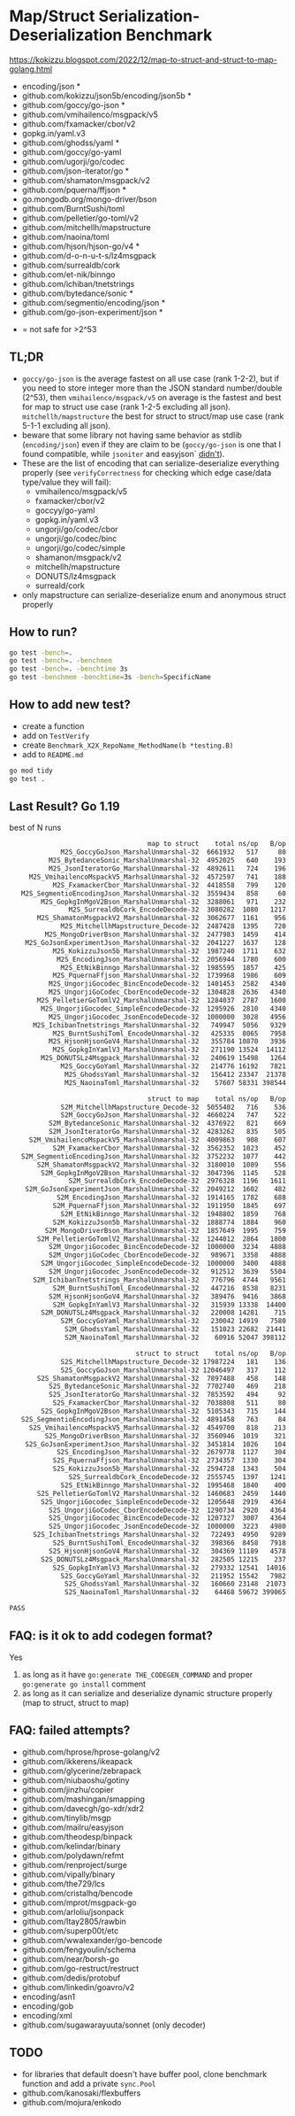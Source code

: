 
# Map/Struct Serialization-Deserialization Benchmark

https://kokizzu.blogspot.com/2022/12/map-to-struct-and-struct-to-map-golang.html

- encoding/json *
- github.com/kokizzu/json5b/encoding/json5b *
- github.com/goccy/go-json *
- github.com/vmihailenco/msgpack/v5
- github.com/fxamacker/cbor/v2
- gopkg.in/yaml.v3
- github.com/ghodss/yaml *
- github.com/goccy/go-yaml
- github.com/ugorji/go/codec
- github.com/json-iterator/go *
- github.com/shamaton/msgpack/v2
- github.com/pquerna/ffjson *
- go.mongodb.org/mongo-driver/bson
- github.com/BurntSushi/toml
- github.com/pelletier/go-toml/v2
- github.com/mitchellh/mapstructure
- github.com/naoina/toml
- github.com/hjson/hjson-go/v4 *
- github.com/d-o-n-u-t-s/lz4msgpack
- github.com/surrealdb/cork
- github.com/et-nik/binngo
- github.com/ichiban/tnetstrings
- github.com/bytedance/sonic *
- github.com/segmentio/encoding/json *
- github.com/go-json-experiment/json *

* = not safe for >2^53

## TL;DR

- `goccy/go-json` is the average fastest on all use case (rank 1-2-2), but if you need to store integer more than the JSON standard number/double (2^53), then  `vmihailenco/msgpack/v5` on average is the fastest and best for map to struct use case (rank 1-2-5 excluding all json). `mitchellh/mapstructure` the best for struct to struct/map use case (rank 5-1-1 excluding all json).
- beware that some library not having same behavior as stdlib (`encoding/json`) even if they are claim to be (`goccy/go-json` is one that I found compatible, while `jsoniter` and easyjson` [didn't](//github.com/kokizzu/gotro/tree/master/W2)).
- These are the list of encoding that can serialize-deserialize everything properly (see `verifyCorrectness` for checking which edge case/data type/value they will fail):
  - vmihailenco/msgpack/v5
  - fxamacker/cbor/v2
  - goccyy/go-yaml
  - gopkg.in/yaml.v3
  - ungorji/go/codec/cbor
  - ungorji/go/codec/binc
  - ungorji/go/codec/simple
  - shamanon/msgpack/v2
  - mitchellh/mapstructure
  - DONUTS/lz4msgpack
  - surreald/cork
- only mapstructure can serialize-deserialize enum and anonymous struct properly

## How to run?

```bash
go test -bench=.
go test -bench=. -benchmem
go test -bench=. -benchtime 3s
go test -benchmem -benchtime=3s -bench=SpecificName
```

## How to add new test?

- create a function
- add on `TestVerify`
- create `Benchmark_X2X_RepoName_MethodName(b *testing.B)`
- add to `README.md`

```bash
go mod tidy
go test .
```

## Last Result? Go 1.19

best of N runs

```bash
                                   map to struct    total ns/op   B/op allocs/op
             M2S_GoccyGoJson_MarshalUnmarshal-32  6661932   517     80   3
          M2S_BytedanceSonic_MarshalUnmarshal-32  4952025   640    193   6
          M2S_JsonIteratorGo_MarshalUnmarshal-32  4892611   724    196   8
     M2S_VmihailencoMspackV5_MarhsalUnmarshal-32  4572597   741    188   5
           M2S_FxamackerCbor_MarshalUnmarshal-32  4418558   799    120   8
   M2S_SegmentioEncodingJson_MarshalUnmarshal-32  3559434   858     60   3
        M2S_GopkgInMgoV2Bson_MarshalUnmarshal-32  3288061   971    232  13
               M2S_SurrealdbCork_EncodeDecode-32  3080282  1080   1217   6
       M2S_ShamatonMsgpackV2_MarshalUnmarshal-32  3062677  1161    956  15
             M2S_MitchellhMapstructure_Decode-32  2487428  1395    720  18
         M2S_MongoDriverBson_MarshalUnmarshal-32  2477983  1459    414  14
    M2S_GoJsonExperimentJson_MarshalUnmarshal-32  2041227  1637    128   8
           M2S_KokizzuJson5b_MarshalUnmarshal-32  1987240  1711    632  16
            M2S_EncodingJson_MarshalUnmarshal-32  2056944  1780    600  16
             M2S_EtNikBinngo_MarshalUnmarshal-32  1985595  1857    425  39
           M2S_PquernaFfjson_MarshalUnmarshal-32  1739968  1986    609  16
          M2S_UngorjiGocodec_BincEncodeDecode-32  1401453  2582   4340  23
          M2S_UngorjiGoCodec_CborEncodeDecode-32  1304828  2636   4340  23
       M2S_PelletierGoTomlV2_MarshalUnmarshal-32  1284037  2787   1600  27
        M2S_UngorjiGocodec_SimpleEncodeDecode-32  1295926  2810   4340  23
          M2S_UngorjiGocodec_JsonEncodeDecode-32  1000000  3028   4956  25
      M2S_IchibanTnetstrings_MarshalUnmarshal-32   749947  5056   9329  48
           M2S_BurntSushiToml_EncodeUnmarshal-32   425335  8065   7958  71
          M2S_HjsonHjsonGoV4_MarshalUnmarshal-32   355784 10870   3936  78
           M2S_GopkgInYamlV3_MarshalUnmarshal-32   271190 13524  14112  80
        M2S_DONUTSLz4Msgpack_MarshalUnmarshal-32   240619 15498   1264  16
             M2S_GoccyGoYaml_MarshalUnmarshal-32   214776 16192   7821 214
              M2S_GhodssYaml_MarshalUnmarshal-32   156412 23347  21378 161
              M2S_NaoinaToml_MarshalUnmarshal-32    57607 58331 398544  77

                                   struct to map    total ns/op   B/op allocs/op
             S2M_MitchellhMapstructure_Decode-32  5055402   716    536  12
             S2M_GoccyGoJson_MarshalUnmarshal-32  4660224   747    522  12
          S2M_BytedanceSonic_MarshalUnmarshal-32  4376922   821    669  11
          S2M_JsonIteratorGo_MarshalUnmarshal-32  4283262   835    505  14
     S2M_VmihailencoMspackV5_MarhsalUnmarshal-32  4009863   908    607  12
           S2M_FxamackerCbor_MarshalUnmarshal-32  3562352  1023    452  11
   S2M_SegmentioEncodingJson_MarshalUnmarshal-32  3752232  1077    442  10
       S2M_ShamatonMsgpackV2_MarshalUnmarshal-32  3180010  1089    556  15
        S2M_GopkgInMgoV2Bson_MarshalUnmarshal-32  3047396  1145    528  15
               S2M_SurrealdbCork_EncodeDecode-32  2976328  1196   1611  12
    S2M_GoJsonExperimentJson_MarshalUnmarshal-32  2049212  1602    482  10
            S2M_EncodingJson_MarshalUnmarshal-32  1914165  1782    688  18
           S2M_PquernaFfjson_MarshalUnmarshal-32  1911950  1845    697  18
             S2M_EtNikBinngo_MarshalUnmarshal-32  1948802  1859    768  45
           S2M_KokizzuJson5b_MarshalUnmarshal-32  1888774  1884    960  20
         S2M_MongoDriverBson_MarshalUnmarshal-32  1857649  1995    759  18
       S2M_PelletierGoTomlV2_MarshalUnmarshal-32  1244012  2864   1800  31
          S2M_UngorjiGocodec_BincEncodeDecode-32  1000000  3234   4888  34
          S2M_UngorjiGoCodec_CborEncodeDecode-32   989671  3358   4888  34
        S2M_UngorjiGocodec_SimpleEncodeDecode-32  1000000  3400   4888  34
          S2M_UngorjiGocodec_JsonEncodeDecode-32   912512  3639   5504  36
      S2M_IchibanTnetstrings_MarshalUnmarshal-32   776796  4744   9561  46
           S2M_BurntSushiToml_EncodeUnmarshal-32   447216  8538   8231  73
          S2M_HjsonHjsonGoV4_MarshalUnmarshal-32   389476  9416   3868  66
           S2M_GopkgInYamlV3_MarshalUnmarshal-32   315939 13338  14400  81
        S2M_DONUTSLz4Msgpack_MarshalUnmarshal-32   220008 14281    715  16
             S2M_GoccyGoYaml_MarshalUnmarshal-32   230042 14919   7580 202
              S2M_GhodssYaml_MarshalUnmarshal-32   151023 22682  21441 161
              S2M_NaoinaToml_MarshalUnmarshal-32    60916 52047 398112  80

                                struct to struct    total ns/op   B/op allocs/op
             S2S_MitchellhMapstructure_Decode-32 17987224   181    136   4
             S2S_GoccyGoJson_MarshalUnmarshal-32 12046497   317    112   4
       S2S_ShamatonMsgpackV2_MarshalUnmarshal-32  7897488   458    148   6
          S2S_BytedanceSonic_MarshalUnmarshal-32  7702740   469    218   7
          S2S_JsonIteratorGo_MarshalUnmarshal-32  7853592   494     92   6
           S2S_FxamackerCbor_MarshalUnmarshal-32  7038808   511     80   5
        S2S_GopkgInMgoV2Bson_MarshalUnmarshal-32  5105343   715    144   9
   S2S_SegmentioEncodingJson_MarshalUnmarshal-32  4891458   763     84   4
     S2S_VmihailencoMspackV5_MarhsalUnmarshal-32  4549700   818    213   6
         S2S_MongoDriverBson_MarshalUnmarshal-32  3560946  1019    321   8
    S2S_GoJsonExperimentJson_MarshalUnmarshal-32  3451814  1026    104   4
            S2S_EncodingJson_MarshalUnmarshal-32  2679778  1127    304   9
           S2S_PquernaFfjson_MarshalUnmarshal-32  2734357  1330    304   9
           S2S_KokizzuJson5b_MarshalUnmarshal-32  2594728  1343    504   9
               S2S_SurrealdbCork_EncodeDecode-32  2555745  1397   1241   7
             S2S_EtNikBinngo_MarshalUnmarshal-32  1995468  1840    400  41
       S2S_PelletierGoTomlV2_MarshalUnmarshal-32  1460683  2459   1440  23
        S2S_UngorjiGocodec_SimpleEncodeDecode-32  1205648  2919   4364  24
          S2S_UngorjiGoCodec_CborEncodeDecode-32  1290734  2920   4364  24
          S2S_UngorjiGocodec_BincEncodeDecode-32  1207327  3007   4364  24
          S2S_UngorjiGocodec_JsonEncodeDecode-32  1000000  3223   4980  26
      S2S_IchibanTnetstrings_MarshalUnmarshal-32   722493  4950   9289  47
           S2S_BurntSushiToml_EncodeUnmarshal-32   398366  8458   7918  72
          S2S_HjsonHjsonGoV4_MarshalUnmarshal-32   304369 11189   4578  79
        S2S_DONUTSLz4Msgpack_MarshalUnmarshal-32   282505 12215    237   7
           S2S_GopkgInYamlV3_MarshalUnmarshal-32   279332 12541  14016  76
             S2S_GoccyGoYaml_MarshalUnmarshal-32   211952 15542   7982 208
              S2S_GhodssYaml_MarshalUnmarshal-32   160660 23148  21073 154
              S2S_NaoinaToml_MarshalUnmarshal-32    64468 59672 399065  83

PASS
```

## FAQ: is it ok to add codegen format?

Yes

1. as long as it have `go:generate THE_CODEGEN_COMMAND` and proper `go:generate go install` comment
2. as long as it can serialize and deserialize dynamic structure properly (map to struct, struct to map)

## FAQ: failed attempts?

- github.com/hprose/hprose-golang/v2
- github.com/ikkerens/ikeapack
- github.com/glycerine/zebrapack
- github.com/niubaoshu/gotiny
- github.com/jinzhu/copier
- github.com/mashingan/smapping
- github.com/davecgh/go-xdr/xdr2
- github.com/tinylib/msgp
- github.com/mailru/easyjson
- github.com/theodesp/binpack
- github.com/kelindar/binary
- github.com/polydawn/refmt
- github.com/renproject/surge
- github.com/vipally/binary
- github.com/the729/lcs
- github.com/cristalhq/bencode
- github.com/mprot/msgpack-go
- github.com/arloliu/jsonpack
- github.com/Itay2805/rawbin
- github.com/superp00t/etc
- github.com/wwalexander/go-bencode
- github.com/fengyoulin/schema
- github.com/near/borsh-go
- github.com/go-restruct/restruct
- github.com/dedis/protobuf
- github.com/linkedin/goavro/v2
- encoding/asn1
- encoding/gob
- encoding/xml
- github.com/sugawarayuuta/sonnet (only decoder)

## TODO

- for libraries that default doesn't have buffer pool, clone benchmark function and add a private `sync.Pool`
- github.com/kanosaki/flexbuffers
- github.com/mojura/enkodo
